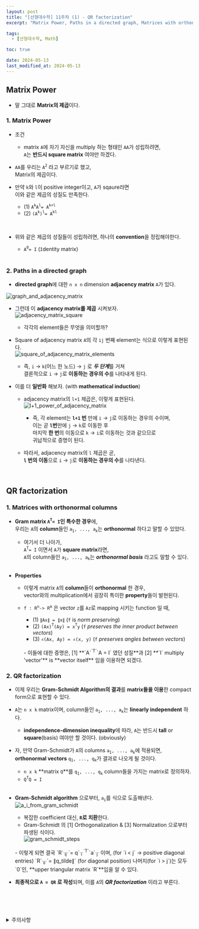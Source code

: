 ```yaml
---
layout: post
title: "[선형대수학] 11주차 (1) - QR factorization"
excerpt: "Matrix Power, Paths in a directed graph, Matrices with orthonormal columns, QR factorization"

tags:
  - [선형대수학, Math]

toc: true

date: 2024-05-13
last_modified_at: 2024-05-13
---
```

## Matrix Power
- 말 그대로 **Matrix의 제곱**이다.  

### 1. Matrix Power
- 조건
  - matrix `A`에 자기 자신을 multiply 하는 형태인 `AA`가 성립하려면,  
  `A`는 **반드시 square matrix** 여야만 하겠다.  

- `AA`를 우리는 `A`<sup>`2`</sup> 라고 부르기로 했고,  
Matrix의 제곱이다.  

- 만약 `k`와 `l`이 positive integer이고, `A`가 sqaure라면   
이와 같은 제곱의 성질도 만족한다.  

  - (1) `A`<sup>`k`</sup>`A`<sup>`l`</sup>`= A`<sup>`k+l`</sup>
  - (2) `(A`<sup>`k`</sup>`)`<sup>`l`</sup>`= A`<sup>`kl`</sup>

<br>

- 위와 같은 제곱의 성질들이 성립하려면, 하나의 **convention**을 정립해야한다.  

  - `A`<sup>`0`</sup>`= I` (`I`dentity matrix)  

  <br>

### 2. Paths in a directed graph
- **directed graph**에 대한 `n x n` dimension **adjacency matrix** `A`가 있다.  

![graph_and_adjacency_matrix](https://i.imgur.com/7mY687U.png)

- 그런데 이 **adjacency matrix를 제곱** 시켜보자.  
![adjacency_matrix_square][def]  
  - 각각의 element들은 무엇을 의미할까?  

- Square of adjacency matrix `A`의 각 `ij` 번째 element는 식으로 이렇게 표현된다.  
![square_of_adjacency_matrix_elements][def2]  
  - 즉, `i` -> `k`(어느 한 노드) -> `j` 로 ***두 단계***를 거쳐  
  결론적으로 `i` -> `j`로 **이동하는 경우의 수**를 나타내게 된다.  

- 이를 더 **일반화** 해보자. (with **mathematical induction**)  
  - adjacency matrix의 `l+1` 제곱은, 이렇게 표현된다.  
  ![l+1_power_of_adjacency_matrix][def3]  
    - 즉, 각 element는 **`l+1` 번** 만에 `i` -> `j`로 이동하는 경우의 수이며,  
    이는 곧 **`l`번**만에 `j` -> `k`로 이동한 후  
    마지막 **한 번**의 이동으로 `k` -> `i`로 이동하는 것과 같으므로  
    귀납적으로 증명이 된다.  

  - 따라서, adjacency matrix의 `l` 제곱은 곧,  
  **`l` 번의 이동**으로 `i` -> `j`로 **이동하는 경우의 수**를 나타낸다.  

<br>

## QR factorization
### 1. Matrices with orthonormal columns  
- **Gram matrix `A`<sup>`T`</sup>`= I`인 특수한 경우**에,  
우리는 `A`의 **column**들인 `a`<sub>`1`</sub>`, ..., a`<sub>`k`</sub>는 **orthonormal** 하다고 말할 수 있었다.  

  - 여기서 더 나아가,  
  `A`<sup>`T`</sup>`= I` 이면서 `A`가 **square matrix**라면,  
  `A`의 column들인 `a`<sub>`1`</sub>`, ..., a`<sub>`k`</sub>는 ***orthonormal basis*** 라고도 말할 수 있다.  

  <br>

- **Properties**
  - 이렇게 matrix `A`의 **column**들이 **orthonormal** 한 경우,  
  vector와의 multiplication에서 굉장히 특이한 **property**들이 발현된다.  

  - `f : R`<sup>`n`</sup>`-> R`<sup>`m`</sup> 은 vector `z`를 `Az`로 mapping 시키는 function 일 때,  

    - (1) `∥Ax∥ = ∥x∥` (`f` is *norm preserving*)  
    - (2) `(Ax)`<sup>`T`</sup>`(Ay) = x`<sup>`T`</sup>`y` (`f` *preserves the inner product between vectors*)  
    - (3) `∠(Ax, Ay) = ∠(x, y)` (`f` *preserves angles between vectors*)  
    <br>
    - 이들에 대한 증명은,  
    [1] **`A`<sup>`T`</sup>`A = I` 였던 성질**과  
    [2] **`I` multiply 'vector'** is **vector itself** 임을 이용하면 되겠다.  

    <br>

### 2. QR factorization
- 이제 우리는 **Gram-Schmidt Algorithm의 결과**를 **matrix들을 이용**한 compact form으로 표현할 수 있다.  

- `A`는 `n x k` matrix이며, column들인 `a`<sub>`1`</sub>`, ..., a`<sub>`k`</sub>는 **linearly independent** 하다.  
  - **independence-dimension inequality**에 따라, `A`는 반드시 **tall** or **square**(basis) 여야만 할 것이다. (obviously)  

- 자, 만약 Gram-Schmidt가 `A`의 columns `a`<sub>`1`</sub>`, ..., a`<sub>`k`</sub>에 적용되면,  
**orthonormal vectors** `q`<sub>`1`</sub>`, ..., q`<sub>`k`</sub>가 결과로 나오게 될 것이다.  
  - `n x k` **matrix `Q`**를 `q`<sub>`1`</sub>`, ..., q`<sub>`k`</sub> column들을 가지는 matrix로 정의하자.  
  - `Q`<sup>`T`</sup>`Q = I`  

  <br>

- **Gram-Schmidt algorithm** 으로부터, `a`<sub>`i`</sub>를 식으로 도출해낸다.  
![a_i_from_gram_schmidt][def4]
  - 복잡한 coefficient 대신, **`R`로 치환**한다.  
  - Gram-Schmidt 의 [1] Orthogonalization & [3] Normalization 으로부터 파생된 식이다.  
  ![gram_schmidt_steps][def5]  
  <br>
  - 이렇게 되면 결국 `R`<sub>`ij`</sub>`= q`<sub>`i`</sub><sup>`T`</sup>`a`<sub>`j`</sub> 이며, (for `i < j` -> positive diagonal entries)  
  `R`<sub>`ii`</sub>`= ∥q_tilde∥` (for diagonal position)  
  나머지(for `i > j`)는 모두 `0`인, **upper triangular matrix `R`**임을 알 수 있다.  

- **최종적으로 `A = QR` 로 작성**되며, 이를 `A`의 ***QR factorization*** 이라고 부른다.  

<br>
<br>
<br>
<br>
<details>
<summary>주의사항</summary>
<div markdown="1">

이 포스팅은 강원대학교 김도형 교수님의 선형대수학 수업을 들으며 내용을 정리 한 것입니다.  
수업 내용에 대한 저작권은 교수님께 있으니,  
다른 곳으로의 무분별한 내용 복사를 자제해 주세요.

</div>
</details>

[def]: https://i.imgur.com/D6T30e9.png
[def2]: https://i.imgur.com/N9PS123.png
[def3]: https://i.imgur.com/XKMkzbo.png
[def4]: https://i.imgur.com/1GlgKi0.png
[def5]: https://i.imgur.com/P5y2zC0.png